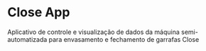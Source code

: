 # Close App

Aplicativo de controle e visualização de dados da máquina semi-automatizada para envasamento e fechamento de garrafas Close
